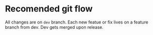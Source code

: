 # Recomended git flow

All changes are on `dev` branch. Each new featue or fix lives on a feature branch from dev. Dev gets merged upon release. 
